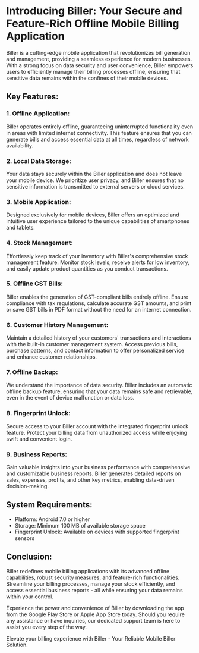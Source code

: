 # Introducing Biller: Your Secure and Feature-Rich Offline Mobile Billing Application

Biller is a cutting-edge mobile application that revolutionizes bill generation and management, providing a seamless experience for modern businesses. With a strong focus on data security and user convenience, Biller empowers users to efficiently manage their billing processes offline, ensuring that sensitive data remains within the confines of their mobile devices.

## Key Features:

### 1. Offline Application:
Biller operates entirely offline, guaranteeing uninterrupted functionality even in areas with limited internet connectivity. This feature ensures that you can generate bills and access essential data at all times, regardless of network availability.

### 2. Local Data Storage:
Your data stays securely within the Biller application and does not leave your mobile device. We prioritize user privacy, and Biller ensures that no sensitive information is transmitted to external servers or cloud services.

### 3. Mobile Application:
Designed exclusively for mobile devices, Biller offers an optimized and intuitive user experience tailored to the unique capabilities of smartphones and tablets.

### 4. Stock Management:
Effortlessly keep track of your inventory with Biller's comprehensive stock management feature. Monitor stock levels, receive alerts for low inventory, and easily update product quantities as you conduct transactions.

### 5. Offline GST Bills:
Biller enables the generation of GST-compliant bills entirely offline. Ensure compliance with tax regulations, calculate accurate GST amounts, and print or save GST bills in PDF format without the need for an internet connection.

### 6. Customer History Management:
Maintain a detailed history of your customers' transactions and interactions with the built-in customer management system. Access previous bills, purchase patterns, and contact information to offer personalized service and enhance customer relationships.

### 7. Offline Backup:
We understand the importance of data security. Biller includes an automatic offline backup feature, ensuring that your data remains safe and retrievable, even in the event of device malfunction or data loss.

### 8. Fingerprint Unlock:
Secure access to your Biller account with the integrated fingerprint unlock feature. Protect your billing data from unauthorized access while enjoying swift and convenient login.

### 9. Business Reports:
Gain valuable insights into your business performance with comprehensive and customizable business reports. Biller generates detailed reports on sales, expenses, profits, and other key metrics, enabling data-driven decision-making.

## System Requirements:

- Platform: Android 7.0 or higher
- Storage: Minimum 100 MB of available storage space
- Fingerprint Unlock: Available on devices with supported fingerprint sensors

## Conclusion:

Biller redefines mobile billing applications with its advanced offline capabilities, robust security measures, and feature-rich functionalities. Streamline your billing processes, manage your stock efficiently, and access essential business reports - all while ensuring your data remains within your control.

Experience the power and convenience of Biller by downloading the app from the Google Play Store or Apple App Store today. Should you require any assistance or have inquiries, our dedicated support team is here to assist you every step of the way.

Elevate your billing experience with Biller - Your Reliable Mobile Biller Solution.
